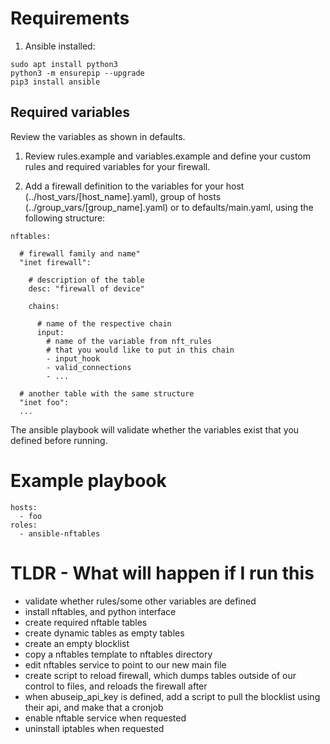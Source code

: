 # Requirements

1. Ansible installed:

```
sudo apt install python3
python3 -m ensurepip --upgrade
pip3 install ansible
```

## Required variables 


Review the variables as shown in defaults. 

1. Review rules.example and variables.example and define your custom rules and required variables for your firewall.

2. Add a firewall definition to the variables for your host (../host_vars/[host_name].yaml), group of hosts (../group_vars/[group_name].yaml) or to defaults/main.yaml, using the following structure:

```
nftables:
  
  # firewall family and name" 
  "inet firewall":
    
    # description of the table
    desc: "firewall of device"
    
    chains:

      # name of the respective chain
      input:
        # name of the variable from nft_rules 
        # that you would like to put in this chain
        - input_hook
        - valid_connections
        - ...

  # another table with the same structure
  "inet foo":
  ...
```

The ansible playbook will validate whether the variables exist that you defined before running.

# Example playbook 

```
hosts:
  - foo
roles:
  - ansible-nftables

```

# TLDR - What will happen if I run this 

- validate whether rules/some other variables are defined 
- install nftables, and python interface
- create required nftable tables 
- create dynamic tables as empty tables
- create an empty blocklist
- copy a nftables template to nftables directory 
- edit nftables service to point to our new main file
- create script to reload firewall, which dumps tables outside of our control to files, and reloads the firewall after
- when abuseip_api_key is defined, add a script to pull the blocklist using their api, and make that a cronjob
- enable nftable service when requested 
- uninstall iptables when requested

